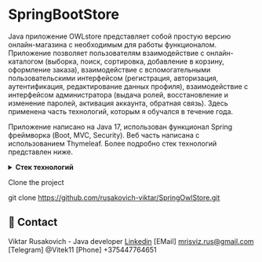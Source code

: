 # SpringBootStore

Java приложение OWLstore представляет собой простую версию онлайн-магазина с необходимым для работы функционалом. 
Приложение позволяет пользователям взаимодействие с онлайн-каталогом (выборка, поиск, сортировка, добавление в корзину, оформление заказа), взаимодействие с вспомогательными пользовательскими интерфейсом (регистрация, авторизация, аутентификация, редактирование данных профиля), взаимодействие с интерфейсом администратора (выдача ролей, восстановление и изменение паролей, активация аккаунта, обратная связь). 
Здесь применена часть технологий, которым я обучался в течение года.

Приложение написано на Java 17, использован функционал Spring фреймворка (Boot, MVC, Security). Веб часть написана с использованием Thymeleaf. 
Более подробно стек технологий представлен ниже.

<details>
  <summary><strong>Стек технологий</strong></summary>

**Java 17 LTS**

**Фреймворки и библиотеки:**
Spring Boot 3.1.0,
Spring MVC;

**Работа с данными:**
Spring Data JPA,
Hibernate,
Flyway Core;

**Веб-технологии:**
Thymeleaf,
Thymeleaf Extras Spring Security 6,
Spring Boot Starter Mail

**Валидация и безопасность:**
Spring Security,
Spring Validation;

**Инструменты разработки:**
Lombok,
MapStruct;

**Тестирование:**
JUnit 5;

**Дополнительные инструменты:**
Spring Boot DevTools;

**Логирование:**
Log4j2;

**Базы данных:**
PostgreSQL;

**Плагины сборки:**
Maven Compiler Plugin,
Maven PMD Plugin,
SpotBugs Maven Plugin,
Maven Checkstyle Plugin,
Flyway Maven Plugin;

**Визуал:**
HTML, CSS, Bootstrap;
</details>

Clone the project

  git clone https://github.com/rusakovich-viktar/SpringOwlStore.git

## :handshake: Contact

Viktar Rusakovich - Java developer 
[Linkedin](https://www.linkedin.com/in/rusakovich/)
[EMail] mrisviz.rus@gmail.com
[Telegram] @Vitek11
[Phone] +375447764651

